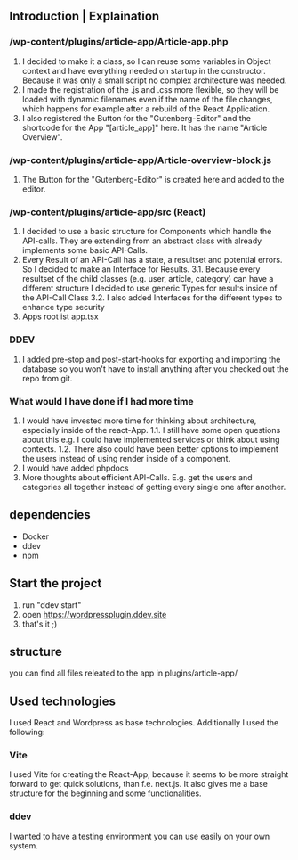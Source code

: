 ## Introduction | Explaination ##
### /wp-content/plugins/article-app/Article-app.php ###
1. I decided to make it a class, so I can reuse some variables in Object context and have everything needed on startup in the constructor. Because it was only a small script no complex architecture was needed.
2. I made the registration of the .js and .css more flexible, so they will be loaded with dynamic filenames even if the name of the file changes, which happens for example after a rebuild of the React Application.
3. I also registered the Button for the "Gutenberg-Editor" and the shortcode for the App "[article_app]" here. It has the name "Article Overview".

### /wp-content/plugins/article-app/Article-overview-block.js ###
1. The Button for the "Gutenberg-Editor" is created here and added to the editor.

### /wp-content/plugins/article-app/src (React) ###
1. I decided to use a basic structure for Components which handle the API-calls. They are extending from an abstract class with already implements some basic API-Calls.
3. Every Result of an API-Call has a state, a resultset and potential errors. So I decided to make an Interface for Results.
3.1. Because every resultset of the child classes (e.g. user, article, category) can have a different structure I decided to use generic Types for results inside of the API-Call Class
3.2. I also added Interfaces for the different types to enhance type security
4. Apps root ist app.tsx

### DDEV ###
1. I added pre-stop and post-start-hooks for exporting and importing the database so you won't have to install anything after you checked out the repo from git.

### What would I have done if I had more time ###
1. I would have invested more time for thinking about architecture, especially inside of the react-App. 
1.1. I still have some open questions about this e.g. I could have implemented services or think about using contexts. 
1.2. There also could have been better options to implement the users instead of using render inside of a component.
2. I would have added phpdocs
3. More thoughts about efficient API-Calls. E.g. get the users and categories all together instead of getting every single one after another.

## dependencies ##
- Docker
- ddev
- npm

## Start the project ##
1. run "ddev start"
2. open https://wordpressplugin.ddev.site
3. that's it ;)

## structure ##
you can find all files releated to the app in
plugins/article-app/

## Used technologies ##
I used React and Wordpress as base technologies. Additionally I used the following:
### Vite ###
I used Vite for creating the React-App, because it seems to be more straight forward to get quick solutions, than f.e. next.js. It also gives me a base structure for the beginning and some functionalities.

### ddev ###
I wanted to have a testing environment you can use easily on your own system.